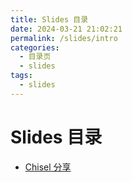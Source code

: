 ```yaml
---
title: Slides 目录
date: 2024-03-21 21:02:21
permalink: /slides/intro
categories:
  - 目录页
  - slides
tags:
  - slides
---
```


# Slides 目录
- [Chisel 分享](https://eminblog.cc/slides/chisel)